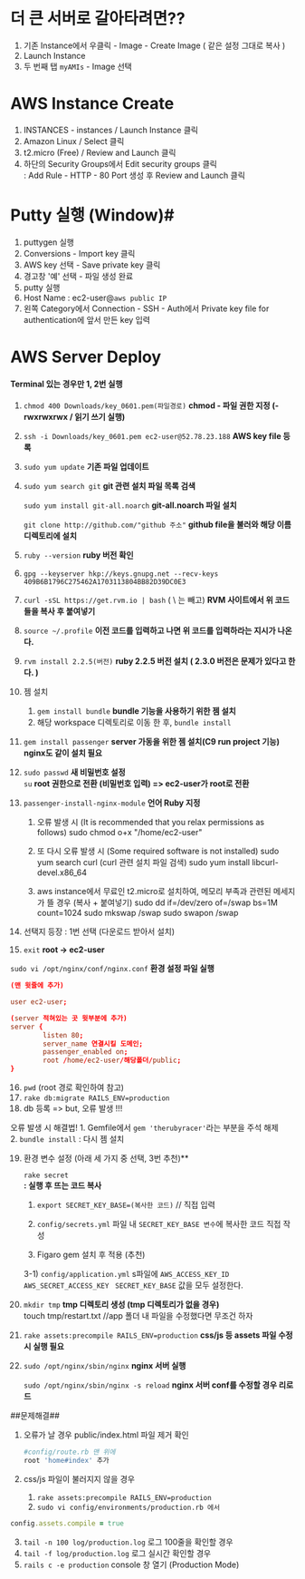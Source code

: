 
# 더 큰 서버로 갈아타려면??

1. 기존 Instance에서 우클릭 - Image - Create Image ( 같은 설정 그대로 복사 )
2. Launch Instance
3. 두 번째 탭 `myAMIs` - Image 선택



# AWS Instance Create #

1. INSTANCES - instances / Launch Instance 클릭
2. Amazon Linux / Select 클릭
3. t2.micro (Free) / Review and Launch 클릭
4. 하단의 Security Groups에서 Edit security groups 클릭  
   : Add Rule - HTTP - 80 Port 생성 후 Review and Launch 클릭



# Putty 실행 (Window)#

1. puttygen 실행 
2. Conversions - Import key 클릭
3. AWS key 선택 - Save private key 클릭
4. 경고창 '예' 선택 - 파일 생성 완료
5. putty 실행
6. Host Name : ec2-user@`aws public IP`
7. 왼쪽 Category에서 Connection - SSH - Auth에서 Private key file for authentication에 앞서 만든 key 입력




# AWS Server Deploy #

#### Terminal 있는 경우만 1, 2번 실행 ####

1. `chmod 400 Downloads/key_0601.pem(파일경로)`  **chmod - 파일 권한 지정 (-rwxrwxrwx / 읽기 쓰기 실행)**

2. `ssh -i Downloads/key_0601.pem ec2-user@52.78.23.188`  **AWS key file 등록**

3. `sudo yum update` **기존 파일 업데이트**

4. `sudo yum search git`  **git 관련 설치 파일 목록 검색**

    `sudo yum install git-all.noarch`   **git-all.noarch 파일 설치**

    ```git clone http://github.com/"github 주소"```  **github file을 불러와 해당 이름 디렉토리에 설치**

5. ```ruby --version```  **ruby 버전 확인**

6. `gpg --keyserver hkp://keys.gnupg.net --recv-keys 409B6B1796C275462A1703113804BB82D39DC0E3`

7.  `curl -sSL https://get.rvm.io | bash` ( \ 는 빼고)  **RVM 사이트에서 위 코드들을 복사 후 붙여넣기**

8.  `source ~/.profile`  **이전 코드를 입력하고 나면 위 코드를 입력하라는 지시가 나온다.**

9.   ```rvm install 2.2.5(버전)```  **ruby 2.2.5 버전 설치 ( 2.3.0 버전은 문제가 있다고 한다. )**

10. 젬 설치

    1. `gem install bundle`  **bundle 기능을 사용하기 위한 젬 설치** 
    2. 해당 workspace 디렉토리로 이동 한 후,  `bundle install` 

11. `gem install passenger`  **server 가동을 위한 젬 설치(C9 run project 기능) nginx도 같이 설치 필요**

12. ```sudo passwd```  **새 비밀번호 설정**  
     `su`  **root 권한으로 전환 (비밀번호 입력)  => ec2-user가 root로 전환**

13. ```passenger-install-nginx-module```  **언어 Ruby 지정**


    1) 오류 발생 시 (It is recommended that you relax permissions as follows)
    	sudo chmod o+x "/home/ec2-user"
    	
    2) 또 다시 오류 발생 시 (Some  required software is not installed)
    	sudo yum search curl (curl 관련 설치 파일 검색)
    	sudo yum install libcurl-devel.x86_64
    	
    3) aws instance에서 무료인 t2.micro로 설치하여, 메모리 부족과 관련된 메세지가 뜰 경우 
    	(복사 + 붙여넣기) 
    	sudo dd if=/dev/zero of=/swap bs=1M count=1024
    	sudo mkswap /swap
    	sudo swapon /swap

14. 선택지 등장 : 1번 선택 (다운로드 받아서 설치)
15. `exit`  **root → ec2-user**

 ```sudo vi /opt/nginx/conf/nginx.conf```  **환경 설정 파일 실행**

```conf
(맨 윗줄에 추가)

user ec2-user;

(server 적혀있는 곳 윗부분에 추가)
server {    
		listen 80;   
		server_name 연결시킬 도메인; 
		passenger_enabled on; 
		root /home/ec2-user/해당폴더/public; 
}
```



16.  `pwd` (root 경로 확인하여 참고)
17. `rake db:migrate RAILS_ENV=production`
18. db 등록 => but, 오류 발생 !!!

오류 발생 시 해결법!
      1. Gemfile에서 `gem 'therubyracer'`라는 부분을 주석 해제    	
      2. `bundle install` :  다시 젬 설치

19. 환경 변수 설정 (아래 세 가지 중 선택, 3번 추천)** 

    `rake secret`  
    **: 실행 후 뜨는 코드 복사**  

    1) `export SECRET_KEY_BASE=(복사한 코드)`  // 직접 입력 

    2) `config/secrets.yml` 파일 내 `SECRET_KEY_BASE 변수`에 복사한 코드 직접 작성 

    3) Figaro gem 설치 후 적용 (추천) 

    3-1) `config/application.yml` s파일에  `AWS_ACCESS_KEY_ID` `AWS_SECRET_ACCESS_KEY` ` SECRET_KEY_BASE`  값을 모두 설정한다.

20. `mkdir tmp`  **tmp 디렉토리 생성 (tmp 디렉토리가 없을 경우)**  
     touch tmp/restart.txt  //app 폴더 내 파일을 수정했다면 무조건 하자  

21. `rake assets:precompile RAILS_ENV=production`  **css/js 등 assets 파일 수정 시 실행 필요**  

22. `sudo /opt/nginx/sbin/nginx`  **nginx 서버 실행**

      `sudo /opt/nginx/sbin/nginx -s reload`  **nginx 서버 conf를 수정할 경우 리로드**





##문제해결##

1. 오류가 날 경우 public/index.html 파일 제거 확인    
    ```ruby
    #config/route.rb 맨 위에 
    root 'home#index' 추가   
    ```

2. css/js 파일이 불러지지 않을 경우  

   1)	```rake assets:precompile RAILS_ENV=production```   
   2)  `sudo vi config/environments/production.rb 에서`

```ruby
config.assets.compile = true
```

3. `tail -n 100 log/production.log` 로그 100줄을 확인할 경우  
4. `tail -f log/production.log` 로그 실시간 확인할 경우  
5. `rails c -e production`  console 창 열기 (Production Mode)